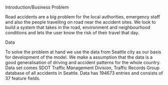 Introduction/Business Problem

Road accidents are a big problem for the local authorities, emergency staff and also the people travelling on road near the accident sites.
We look to build a system that takes in the road, environment and neighbourhood conditions and lets the user know the risk of their travel that day.


Data

To solve the problem at hand we use the data from Seattle city as our basis for development of the model. We make a assumption that the data is a good generalisation of driving and accident patterns for the whole country. 
Data set comes SDOT Traffic Management Division, Traffic Records Group database of all accidents in Seattle. Data has 194673 entries and consists of 37 feature fields. 
